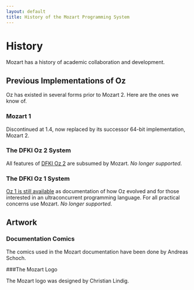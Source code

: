 ```yaml
---
layout: default
title: History of the Mozart Programming System
---
```


# History

Mozart has a history of academic collaboration and development.
<!-- TODO: mention conferences, publications, .. -->

## Previous Implementations of Oz

Oz has existed in several forms prior to Mozart 2. Here are the ones we know of.

### Mozart 1

Discontinued at 1.4, now replaced by its successor 64-bit implementation, 
Mozart 2.

### The DFKI Oz 2 System

All features of [DFKI Oz 2](http://www.ps.uni-sb.de/oz2/) are subsumed by
Mozart. *No longer supported*.

### The DFKI Oz 1 System

[Oz 1 is still available](http://www.ps.uni-saarland.de/oz1/) as documentation
of how Oz evolved and for those interested in an ultraconcurrent programming
language. For all practical concerns use Mozart. *No longer supported*.

## Artwork

### Documentation Comics
The comics used in the Mozart documentation have been done by Andreas Schoch.

###The Mozart Logo

The Mozart logo was designed by Christian Lindig.